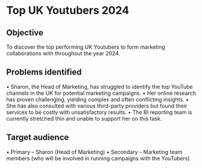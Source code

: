 # Top UK Youtubers 2024 

## Objective
To discover the top performing UK Youtubers to form marketing collaborations with throughout the year 2024. 


## Problems identified 
•	Sharon, the Head of Marketing, has struggled to identify the top YouTube channels in the UK for potential marketing campaigns.
•	Her online research has proven challenging, yielding complex and often conflicting insights.
•	She has also consulted with various third-party providers but found their services to be costly with unsatisfactory results.
•	The BI reporting team is currently stretched thin and unable to support her on this task.


## Target audience 
•	Primary – Sharon (Head of Marketing)
•	Secondary - Marketing team members (who will be involved in running campaigns with the YouTubers)
